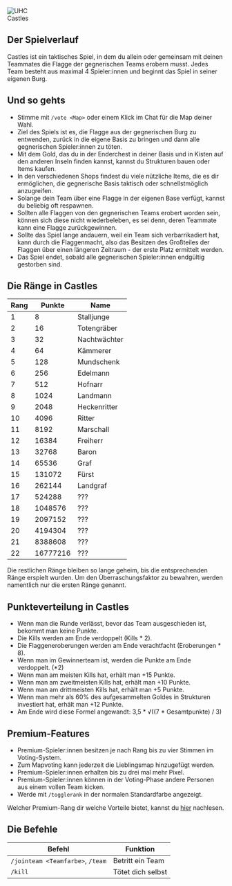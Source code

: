 <div class="banner-wrapper">
    <img alt="UHC" src="../img/Castles.png">
    <div class="banner-text">Castles</div>
</div>

## Der Spielverlauf
Castles ist ein taktisches Spiel, in dem du allein oder gemeinsam mit deinen Teammates die Flagge der gegnerischen Teams erobern musst. Jedes Team besteht aus maximal 4 Spieler:innen und beginnt das Spiel in seiner eigenen Burg.

## Und so gehts
- Stimme mit `/vote <Map>` oder einem Klick im Chat für die Map deiner Wahl.
- Ziel des Spiels ist es, die Flagge aus der gegnerischen Burg zu entwenden, zurück in die eigene Basis zu bringen und dann alle gegnerischen Spieler:innen zu töten.
- Mit dem Gold, das du in der Enderchest in deiner Basis und in Kisten auf den anderen Inseln finden kannst, kannst du Strukturen bauen oder Items kaufen.
- In den verschiedenen Shops findest du viele nützliche Items, die es dir ermöglichen, die gegnerische Basis taktisch oder schnellstmöglich anzugreifen.
- Solange dein Team über eine Flagge in der eigenen Base verfügt, kannst du beliebig oft respawnen. 
- Sollten alle Flaggen von den gegnerischen Teams erobert worden sein, können sich diese nicht wiederbeleben, es sei denn, deren Teammate kann eine Flagge zurückgewinnen.
- Sollte das Spiel lange andauern, weil ein Team sich verbarrikadiert hat, kann durch die Flaggenmacht, also das Besitzen des Großteiles der Flaggen über einen längeren Zeitraum - der erste Platz ermittelt werden. 
- Das Spiel endet, sobald alle gegnerischen Spieler:innen endgültig gestorben sind.

## Die Ränge in Castles

| Rang | Punkte | Name |
| ------ | ------ | ------ |
| 1 | 8 | Stalljunge |
| 2 | 16 | Totengräber |
| 3 | 32 | Nachtwächter |
| 4 | 64 | Kämmerer |
| 5 | 128 | Mundschenk |
| 6 | 256 | Edelmann |
| 7 | 512 | Hofnarr |
| 8 | 1024 | Landmann |
| 9 | 2048 | Heckenritter |
| 10 | 4096 | Ritter |
| 11 | 8192 | Marschall |
| 12 | 16384 | Freiherr |
| 13 | 32768 | Baron |
| 14 | 65536 | Graf |
| 15 | 131072 | Fürst |
| 16 | 262144 | Landgraf |
| 17 | 524288 | ??? |
| 18 | 1048576 | ??? |
| 19 | 2097152 | ??? |
| 20 | 4194304 | ??? |
| 21 | 8388608 | ??? |
| 22 | 16777216 | ??? |

Die restlichen Ränge bleiben so lange geheim, bis die entsprechenden Ränge erspielt wurden. Um den Überraschungsfaktor zu bewahren, werden namentlich nur die ersten Ränge genannt.

## Punkteverteilung in Castles
- Wenn man die Runde verlässt, bevor das Team ausgeschieden ist, bekommt man keine Punkte.
- Die Kills werden am Ende verdoppelt (Kills * 2).
- Die Flaggeneroberungen werden am Ende verachtfacht (Eroberungen * 8).
- Wenn man im Gewinnerteam ist, werden die Punkte am Ende verdoppelt. (*2)
- Wenn man am meisten Kills hat, erhält man +15 Punkte.
- Wenn man am zweitmeisten Kills hat, erhält man +10 Punkte.
- Wenn man am drittmeisten Kills hat, erhält man +5 Punkte.
- Wenn man mehr als 60% des aufgesammelten Goldes in Strukturen investiert hat, erhält man +12 Punkte.
- Am Ende wird diese Formel angewandt: 3,5 * &radic;((7 * Gesamtpunkte) / 3)

## Premium-Features
- Premium-Spieler:innen besitzen je nach Rang bis zu vier Stimmen im Voting-System.
- Zum Mapvoting kann jederzeit die Lieblingsmap hinzugefügt werden.
- Premium-Spieler:innen erhalten bis zu drei mal mehr Pixel.
- Premium-Spieler:innen können in der Voting-Phase andere Personen aus einem vollen Team kicken.
- Werde mit `/togglerank` in der normalen Standardfarbe angezeigt.

Welcher Premium-Rang dir welche Vorteile bietet, kannst du [hier](/ranks/premium/) nachlesen.

## Die Befehle
| Befehl | Funktion |
| ------ | -------- |
| `/jointeam <Teamfarbe>`, `/team` | Betritt ein Team |
| `/kill`                         | Tötet dich selbst |

